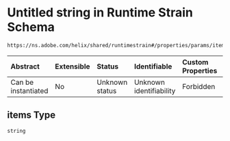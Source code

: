 # Untitled string in Runtime Strain Schema

```txt
https://ns.adobe.com/helix/shared/runtimestrain#/properties/params/items
```



| Abstract            | Extensible | Status         | Identifiable            | Custom Properties | Additional Properties | Access Restrictions | Defined In                                                                     |
| :------------------ | :--------- | :------------- | :---------------------- | :---------------- | :-------------------- | :------------------ | :----------------------------------------------------------------------------- |
| Can be instantiated | No         | Unknown status | Unknown identifiability | Forbidden         | Allowed               | none                | [runtimestrain.schema.json*](runtimestrain.schema.json "open original schema") |

## items Type

`string`
